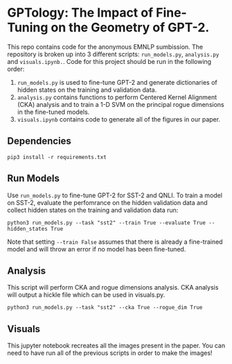 # GPTology: The Impact of Fine-Tuning on the Geometry of GPT-2.
This repo contains code for the anonymous EMNLP sumbission. The repository is broken up into 3 different scripts: ```run_models.py```, ```analysis.py``` and ```visuals.ipynb.```. Code for this project should be run in the following order: 


1) ```run_models.py``` is used to fine-tune GPT-2 and generate dictionaries of hidden states on the training and validation data. 
2) ```analysis.py``` contains functions to perform Centered Kernel Alignment (CKA) analysis and to train a 1-D SVM on the principal rogue dimensions in the fine-tuned models. 
3) ```visuals.ipynb``` contains code to generate all of the figures in our paper. 


## Dependencies
```pip3 install -r requirements.txt```

## Run Models
Use ```run_models.py``` to fine-tune GPT-2 for SST-2 and QNLI. To train a model on SST-2, evaluate the perfomrance on the hidden validation data and collect hidden states on the training and validation data run: 

```python3 run_models.py --task "sst2" --train True --evaluate True --hidden_states True```

Note that setting ``--train False`` assumes that there is already a fine-trained model and will throw an error if no model has been fine-tuned. 

## Analysis
This script will perform CKA and rogue dimensions analysis. CKA analysis will output a hickle file which can be used in visuals.py. 

```python3 run_models.py --task "sst2" --cka True --rogue_dim True ```

## Visuals
This jupyter notebook recreates all the images present in the paper. You can need to have run all of the previous scripts in order to make the images!

